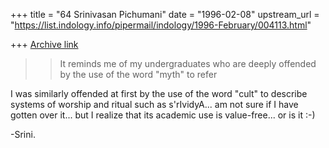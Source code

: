 +++
title = "64 Srinivasan Pichumani"
date = "1996-02-08"
upstream_url = "https://list.indology.info/pipermail/indology/1996-February/004113.html"

+++
[Archive link](https://list.indology.info/pipermail/indology/1996-February/004113.html)

>>It reminds me of my undergraduates who are deeply
>>offended by the use of the word "myth" to refer

I was similarly offended at first by the use of the
word "cult" to describe systems of worship and ritual
such as s'rIvidyA... am not sure if I have gotten over
it... but I realize that its academic use is value-free...
or is it :-)

-Srini.




